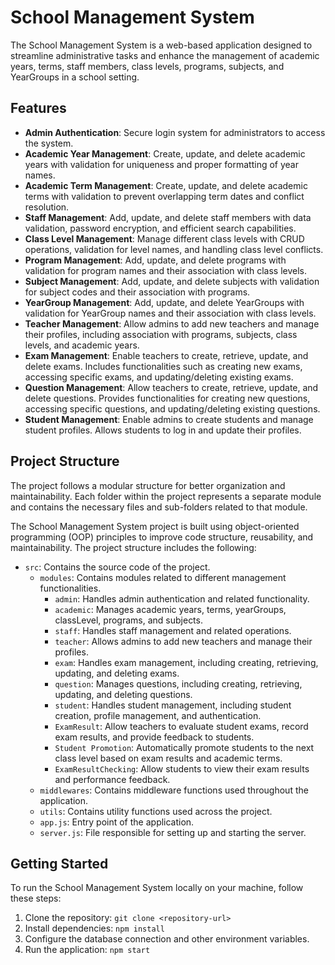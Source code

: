 # School Management System

The School Management System is a web-based application designed to streamline administrative tasks and enhance the management of academic years, terms, staff members, class levels, programs, subjects, and YearGroups in a school setting.

## Features

- **Admin Authentication**: Secure login system for administrators to access the system.
- **Academic Year Management**: Create, update, and delete academic years with validation for uniqueness and proper formatting of year names.
- **Academic Term Management**: Create, update, and delete academic terms with validation to prevent overlapping term dates and conflict resolution.
- **Staff Management**: Add, update, and delete staff members with data validation, password encryption, and efficient search capabilities.
- **Class Level Management**: Manage different class levels with CRUD operations, validation for level names, and handling class level conflicts.
- **Program Management**: Add, update, and delete programs with validation for program names and their association with class levels.
- **Subject Management**: Add, update, and delete subjects with validation for subject codes and their association with programs.
- **YearGroup Management**: Add, update, and delete YearGroups with validation for YearGroup names and their association with class levels.
- **Teacher Management**: Allow admins to add new teachers and manage their profiles, including association with programs, subjects, class levels, and academic years.
- **Exam Management**: Enable teachers to create, retrieve, update, and delete exams. Includes functionalities such as creating new exams, accessing specific exams, and
  updating/deleting existing exams.
- **Question Management**: Allow teachers to create, retrieve, update, and delete questions. Provides functionalities for creating new questions, accessing specific
  questions, and updating/deleting existing questions.
- **Student Management**: Enable admins to create students and manage student profiles. Allows students to log in and update their profiles.

## Project Structure

The project follows a modular structure for better organization and maintainability. Each folder within the project represents a separate module and contains the necessary files and sub-folders related to that module.

The School Management System project is built using object-oriented programming (OOP) principles to improve code structure, reusability, and maintainability. The project structure includes the following:

- `src`: Contains the source code of the project.
  - `modules`: Contains modules related to different management functionalities.
    - `admin`: Handles admin authentication and related functionality.
    - `academic`: Manages academic years, terms, yearGroups, classLevel, programs, and subjects.
    - `staff`: Handles staff management and related operations.
    - `teacher`: Allows admins to add new teachers and manage their profiles.
    - `exam`: Handles exam management, including creating, retrieving, updating, and deleting exams.
    - `question`: Manages questions, including creating, retrieving, updating, and deleting questions.
    - `student`: Handles student management, including student creation, profile management, and authentication.
    - `ExamResult`: Allow teachers to evaluate student exams, record exam results, and provide feedback to students.
    - `Student Promotion`: Automatically promote students to the next class level based on exam results and academic terms.
    - `ExamResultChecking`: Allow students to view their exam results and performance feedback.
  - `middlewares`: Contains middleware functions used throughout the application.
  - `utils`: Contains utility functions used across the project.
  - `app.js`: Entry point of the application.
  - `server.js`: File responsible for setting up and starting the server.



## Getting Started

To run the School Management System locally on your machine, follow these steps:

1. Clone the repository: `git clone <repository-url>`
2. Install dependencies: `npm install`
3. Configure the database connection and other environment variables.
4. Run the application: `npm start`

